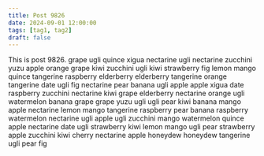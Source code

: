 ```yaml
---
title: Post 9826
date: 2024-09-01 12:00:00
tags: [tag1, tag2]
draft: false
---
```

This is post 9826.
grape
ugli
quince
xigua
nectarine
ugli
nectarine
zucchini
yuzu
apple
orange
grape
kiwi
zucchini
ugli
kiwi
strawberry
fig
lemon
mango
quince
tangerine
raspberry
elderberry
elderberry
tangerine
orange
tangerine
date
ugli
fig
nectarine
pear
banana
ugli
apple
apple
xigua
date
raspberry
zucchini
nectarine
kiwi
grape
elderberry
nectarine
orange
ugli
watermelon
banana
grape
grape
yuzu
ugli
ugli
pear
kiwi
banana
mango
apple
nectarine
lemon
mango
tangerine
raspberry
pear
banana
raspberry
watermelon
nectarine
ugli
apple
ugli
zucchini
mango
watermelon
quince
apple
nectarine
date
ugli
strawberry
kiwi
lemon
mango
ugli
pear
strawberry
apple
zucchini
kiwi
cherry
nectarine
apple
honeydew
honeydew
tangerine
ugli
pear
fig
